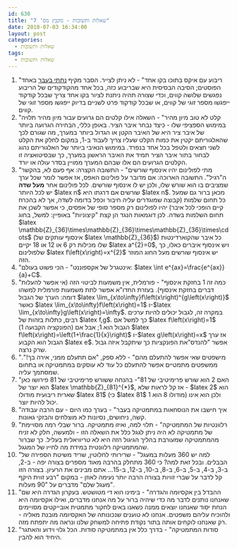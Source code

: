 ```yaml
---
id: 630
title: "שאלות ותשובות - מקבץ מס' 7"
date: 2010-07-03 16:34:00
layout: post
categories: 
  - שאלות ותשובות
tags: 
  - שאלות ותשובות
---
```

<ol>
	<li> "ריבוע עם איקס בתוכו בקו אחד" - לא ניתן לצייר. הסבר מקיף <a href="http://www.gadial.net/?p=125">נתתי בעבר</a> באחד הפוסטים; הסיבה הבסיסית היא שבריבוע כזה, בכל אחד מהקודקודים של הריבוע נפגשים שלושה קווים, וכדי שצורה תהיה ניתנת לציור בקו אחד צריך שבכל קודקוד ייפגשו מספר זוגי של קווים, או שבכל קודקוד פרט לשניים בדיוק ייפגשו מספר זוגי של קווים.</li>
	<li> "קלט לא טוב מיון מהיר" - השאלה אילו קלטים הם גרועים עבור מיון מהיר תלויה במימוש הספציפי שלו - כיצד נבחר איבר הציר. באופן כללי, הבחירה הגרועה ביותר של איבר ציר היא של האיבר הקטן או הגדול ביותר במערך, מה שגורם לכך שהאלגוריתם יקטין את כמות הקלט שעליו צריך לעבוד ב-1, במקום לחלק את הקלט לשני חצאים ולטפל בכל אחד בנפרד. במימוש הנאיבי ביותר של האלגוריתם נהוג לבחור בתור איבר הציר תמיד את האיבר הראשון במערך, כך שבסיטואציה זו הקלטים הגרועים הם אלו שבהם המערך ממויין בסדר עולה או יורד.</li>
	<li> "מתי לפולינום יהיו אינסוף שורשים" - התשובה הקצרה: אף פעם לא, בהקשר ה"רגיל". התשובה הארוכה: אם מדובר על פולינום האפס, אז אפשר לומר שכל ערך שמציבים בו הוא שורש שלו, ולכן יש לו אינסוף שורשים. לכל פולינום אחר <strong>מעל שדה</strong> יש לכל היותר $latex n$ שורשים אם דרגתו היא $latex n$. מכאן ברור גם שמעל כל תחום שלמות (קבוצה שמוגדרים עליה חיבור וכפל בדומה לשדה, אך לא בהכרח קיים הופכי לכל איבר) יהיו לפולינום רק מספר סופי של אפסים, כי אפשר לשכן את תחום השלמות בשדה. לכן דוגמאות הנגד הן קצת "קיצוניות" באופיין: למשל, בחוג $latex \mathbb{Z}_{36}\times\mathbb{Z}_{36}\times\mathbb{Z}_{36}\times\cdots$ (אינסוף עותקים של $latex \mathbb{Z}_{36}$) כל איבר שהקוארדינטות שלו מכילות רק 6 או 12 או 18 יקיים $latex a^{2}=0$, ויש אינסוף איברים כאלו, כך שלפולינום $latex f\left(x\right)=x^{2}$ יש אינסוף שורשים מעל החוג המוזר הזה.</li>
	<li> "אינטגרל של אקספוננט" - הכי פשוט בעולם: $latex \int e^{ax}=\frac{e^{ax}}{a}+C$.</li>
	<li> "כמה זה 1 בחזקת אינסוף" - פורמלית, אין משמעות לביטוי הזה (אי אפשר להעלות דברים בחזקת אינסוף). בעזרת החדו"א אפשר לתת משמעות פורמלית למשהו דומה: הערך של הגבול $latex \lim_{x\to\infty}f\left(x\right)^{g\left(x\right)}$ כאשר $latex \lim_{x\to\infty}f\left(x\right)=1$ ו-$latex \lim_{x\to\infty}g\left(x\right)=\infty$. במקרה זה, לגבול יכולים להיות ערכים רבים, כתלות בזהות של $latex f,g$. כך למשל אם $latex f\left(x\right)=1$ (הפונקציה הקבועה 1) הגבול הוא 1; אבל אם $latex f\left(x\right)=\left(1+\frac{1}{x}\right)$ ו-$latex g\left(x\right)=x$ אז ערך הגבול הוא הקבוע $latex e$. אפשר "להנדס"את הפונקציות כך שיתקבל איזה גבול שרק נרצה.</li>
	<li> "מישפטים שאי אפשר להתעלם מהם" - ללא ספק, "אם תתעלם ממני, אירה בך!". ממשפטים מתמטיים אפשר להתעלם כל עוד לא עוסקים במתמטיקה או בתחום שמסתמך עליה.</li>
	<li> "האם 2 הוא שורש פרימיטיבי של 81"- בהנחה ששורש פרימיטיבי של 81 פירושו כאן הוא יוצר של $latex \mathbb{Z}_{81}^{*}$, אז קל לראות שלא - $latex 2$ הוא שארית ריבועית מודולו $latex 81$ (כי $latex 81$ מודולו 8 הוא 1) ולכן הוא אינו יכול להיות יוצר.</li>
	<li> "איך חישבו את הנוסחאות במתמטיקה בעבר" - בערך כמו היום - עם הרבה עבודה קשה, ניחושים, נסיונות לא מוצלחים והבזקי גאונות.</li>
	<li> "רלוונטיות של המתמטיקה" - תלוי למה, ואיזו מתמטיקה. ברור שבלי רמה מסויימת של מתמטיקה לא היה ניתן לגגל כלל את השאלה הזו - ולמעשה, חלק לא זניח מהמתמטיקה שמעורבת בהליך הגיגול הזה היא לא טריוויאלית בעליל. כך שברור שהמתמטיקה רלוונטית במידת מה לחייו של המגגל.</li>
	<li> "למה יש 360 מעלות במעגל" - שרירותי לחלוטין, שריד משיטת הספירה של הבבלים. ובכל זאת למה? כי 360 מתחלק בהרבה מאוד מספרים בצורה יפה - ב-2, ב-3, ב-4, ב-5, ב-6, ב-8, ב-10, ב-12, ב-15... אתם מבינים את הרעיון. בצורה הזו קל לדבר על שברי זוויות בצורה הרבה יותר נעימה לאוזן - במקום "רבע זווית היקף מעגל שלם" מדברים על "90 מעלות".</li>
	<li> "ההבדל בין אקסיומה והגדרה" - בימינו הוא די מטושטש. בעקרון הגדרה היא שם שאנחנו נותנים לדבר מה כדי שיהיה ברור על מה אנחנו מדברים, ואילו אקסיומה היא הנחת יסוד שאנחנו יוצאים ממנה כשאנו באים לחקור מתמטית אובייקטים מסויימים ולהוכיח עליהם משפטים. אנחנו לא טוענים שנכונותה של האקסיומה מובנת מאליה - רק שאנחנו לוקחים אותה בתור נקודת פתיחה למשחק שלנו ונראה מה יתפתח מזה.</li>
	<li> "סודות המתמטיקה" - בדרך כלל אין במתמטיקה סודות. הכל גלוי וידוע והאתגר היחיד הוא להבין.</li>
</ol>
